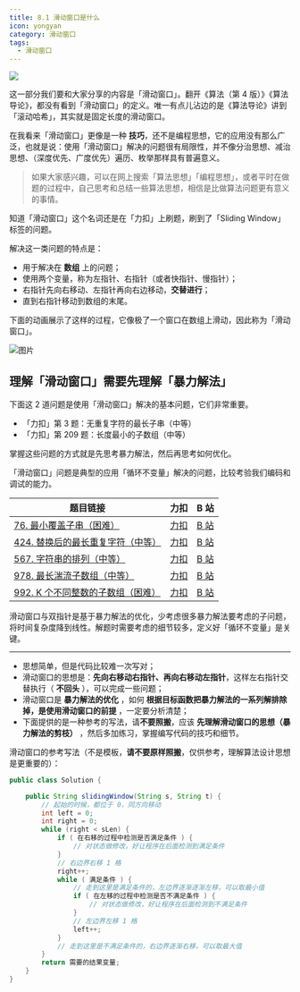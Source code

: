 ```yaml
---
title: 8.1 滑动窗口是什么
icon: yongyan
category: 滑动窗口
tags:
  - 滑动窗口
---
```


![](https://tva1.sinaimg.cn/large/008i3skNgy1gwyeqkv8npj31120gmwfz.jpg)

这一部分我们要和大家分享的内容是「滑动窗口」。翻开《算法（第 4 版）》《算法导论》，都没有看到「滑动窗口」的定义。唯一有点儿沾边的是《算法导论》讲到「滚动哈希」，其实就是固定长度的滑动窗口。

在我看来「滑动窗口」更像是一种 **技巧**，还不是编程思想，它的应用没有那么广泛，也就是说：使用「滑动窗口」解决的问题很有局限性，并不像分治思想、减治思想、（深度优先、广度优先）遍历、枚举那样具有普遍意义。

> 如果大家感兴趣，可以在网上搜索「算法思想」「编程思想」，或者平时在做题的过程中，自己思考和总结一些算法思想，相信是比做算法问题更有意义的事情。

知道「滑动窗口」这个名词还是在「力扣」上刷题，刷到了「Sliding Window」标签的问题。

解决这一类问题的特点是：
+ 用于解决在 **数组** 上的问题；
+ 使用两个变量，称为左指针、右指针（或者快指针、慢指针）；
+ 右指针先向右移动、左指针再向右边移动，**交替进行**；
+ 直到右指针移动到数组的末尾。

下面的动画展示了这样的过程，它像极了一个窗口在数组上滑动，因此称为「滑动窗口」。

![图片](https://tva1.sinaimg.cn/large/008i3skNgy1gwyercvpv3g30pj04ek2u.gif)

## 理解「滑动窗口」需要先理解「暴力解法」

下面这 2 道问题是使用「滑动窗口」解决的基本问题，它们非常重要。

+ 「力扣」第 3 题：无重复字符的最长子串（中等）
+ 「力扣」第 209 题：长度最小的子数组（中等）

掌握这些问题的方式就是先思考暴力解法，然后再思考如何优化。

「滑动窗口」问题是典型的应用「循环不变量」解决的问题，比较考验我们编码和调试的能力。

| 题目链接                                                     | 力扣                                                         | B 站                                                |
| ------------------------------------------------------------ | ------------------------------------------------------------ | --------------------------------------------------- |
| [76. 最小覆盖子串（困难）](https://leetcode-cn.com/problems/minimum-window-substring/) | [力扣](https://leetcode-cn.com/problems/minimum-window-substring/solution/zui-xiao-fu-gai-zi-chuan-by-leetcode-solution/) | [B 站](https://www.bilibili.com/video/BV1aK4y1t7Qd) |
| [424. 替换后的最长重复字符（中等）](https://leetcode-cn.com/problems/longest-repeating-character-replacement/) | [力扣](https://leetcode-cn.com/problems/longest-repeating-character-replacement/solution/ti-huan-hou-de-zui-chang-zhong-fu-zi-fu-eaacp/) | [B 站](https://www.bilibili.com/video/BV14r4y1K7rN) |
| [567. 字符串的排列（中等）](https://leetcode-cn.com/problems/permutation-in-string/) | [力扣](https://leetcode-cn.com/problems/permutation-in-string/solution/zi-fu-chuan-de-pai-lie-by-leetcode-q6tp/) | [B 站](https://www.bilibili.com/video/BV175411E761) |
| [978. 最长湍流子数组（中等）](https://leetcode-cn.com/problems/longest-turbulent-subarray/) | [力扣](https://leetcode-cn.com/problems/longest-turbulent-subarray/solution/zui-chang-tuan-liu-zi-shu-zu-by-leetcode-zqoq/) | [B 站](https://www.bilibili.com/video/BV1PV411i73Y) |
| [992. K 个不同整数的子数组（困难）](https://leetcode-cn.com/problems/subarrays-with-k-different-integers/) | [力扣](https://leetcode-cn.com/problems/subarrays-with-k-different-integers/solution/k-ge-bu-tong-zheng-shu-de-zi-shu-zu-by-l-ud34/) | [B 站](https://www.bilibili.com/video/BV1xy4y1Y7GL) |

滑动窗口与双指针是基于暴力解法的优化，少考虑很多暴力解法要考虑的子问题，将时间复杂度降到线性。解题时需要考虑的细节较多，定义好「循环不变量」是关键。

---

+ 思想简单，但是代码比较难一次写对；
+ 滑动窗口的思想是：**先向右移动右指针、再向右移动左指针**，这样左右指针交替执行（ **不回头** ），可以完成一些问题；
+ 滑动窗口是 **暴力解法的优化** ，如何 **根据目标函数把暴力解法的一系列解排除掉，是使用滑动窗口的前提** ，一定要分析清楚；
+ 下面提供的是一种参考的写法，请**不要照搬**，应该 **先理解滑动窗口的思想（暴力解法的剪枝）** ，然后多加练习，掌握编写代码的技巧和细节。

滑动窗口的参考写法（不是模板，**请不要原样照搬**，仅供参考，理解算法设计思想是更重要的）：

```java
public class Solution {

    public String slidingWindow(String s, String t) {
        // 起始的时候，都位于 0，同方向移动
        int left = 0;
        int right = 0;
        while (right < sLen) {
            if ( 在右移的过程中检测是否满足条件 ) {
                // 对状态做修改，好让程序在后面检测到满足条件
            }
            // 右边界右移 1 格
            right++;
            while ( 满足条件 ) {
                // 走到这里是满足条件的，左边界逐渐逐渐左移，可以取最小值
                if ( 在左移的过程中检测是否不满足条件 ) {
                    // 对状态做修改，好让程序在后面检测到不满足条件
                }
                // 左边界左移 1 格
                left++;
            }
            // 走到这里是不满足条件的，右边界逐渐右移，可以取最大值
        }
        return 需要的结果变量;
    }
}
```







